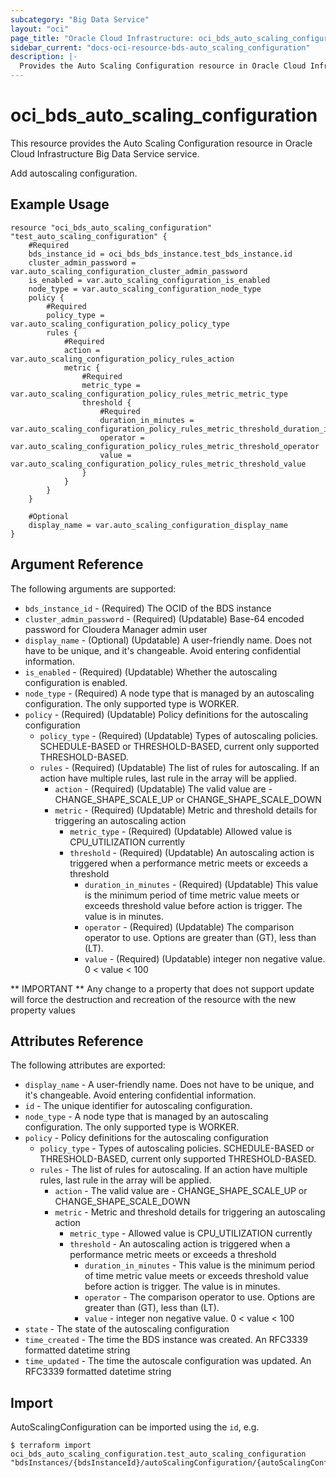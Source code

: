 ```yaml
---
subcategory: "Big Data Service"
layout: "oci"
page_title: "Oracle Cloud Infrastructure: oci_bds_auto_scaling_configuration"
sidebar_current: "docs-oci-resource-bds-auto_scaling_configuration"
description: |-
  Provides the Auto Scaling Configuration resource in Oracle Cloud Infrastructure Big Data Service service
---
```


# oci_bds_auto_scaling_configuration
This resource provides the Auto Scaling Configuration resource in Oracle Cloud Infrastructure Big Data Service service.

Add autoscaling configuration.


## Example Usage

```hcl
resource "oci_bds_auto_scaling_configuration" "test_auto_scaling_configuration" {
	#Required
	bds_instance_id = oci_bds_bds_instance.test_bds_instance.id
	cluster_admin_password = var.auto_scaling_configuration_cluster_admin_password
	is_enabled = var.auto_scaling_configuration_is_enabled
	node_type = var.auto_scaling_configuration_node_type
	policy {
		#Required
		policy_type = var.auto_scaling_configuration_policy_policy_type
		rules {
			#Required
			action = var.auto_scaling_configuration_policy_rules_action
			metric {
				#Required
				metric_type = var.auto_scaling_configuration_policy_rules_metric_metric_type
				threshold {
					#Required
					duration_in_minutes = var.auto_scaling_configuration_policy_rules_metric_threshold_duration_in_minutes
					operator = var.auto_scaling_configuration_policy_rules_metric_threshold_operator
					value = var.auto_scaling_configuration_policy_rules_metric_threshold_value
				}
			}
		}
	}

	#Optional
	display_name = var.auto_scaling_configuration_display_name
}
```

## Argument Reference

The following arguments are supported:

* `bds_instance_id` - (Required) The OCID of the BDS instance
* `cluster_admin_password` - (Required) (Updatable) Base-64 encoded password for Cloudera Manager admin user
* `display_name` - (Optional) (Updatable) A user-friendly name. Does not have to be unique, and it's changeable. Avoid entering confidential information.
* `is_enabled` - (Required) (Updatable) Whether the autoscaling configuration is enabled.
* `node_type` - (Required) A node type that is managed by an autoscaling configuration. The only supported type is WORKER.
* `policy` - (Required) (Updatable) Policy definitions for the autoscaling configuration
	* `policy_type` - (Required) (Updatable) Types of autoscaling policies. SCHEDULE-BASED or  THRESHOLD-BASED, current only supported THRESHOLD-BASED.
	* `rules` - (Required) (Updatable) The list of rules for autoscaling. If an action have multiple rules, last rule in the array will be applied.
		* `action` - (Required) (Updatable) The valid value are - CHANGE_SHAPE_SCALE_UP or CHANGE_SHAPE_SCALE_DOWN
		* `metric` - (Required) (Updatable) Metric and threshold details for triggering an autoscaling action
			* `metric_type` - (Required) (Updatable) Allowed value is CPU_UTILIZATION currently
			* `threshold` - (Required) (Updatable) An autoscaling action is triggered when a performance metric meets or exceeds a threshold
				* `duration_in_minutes` - (Required) (Updatable) This value is the minimum period of time metric value meets or exceeds threshold value before action is trigger. The value is in minutes.
				* `operator` - (Required) (Updatable) The comparison operator to use. Options are greater than (GT), less than (LT).
				* `value` - (Required) (Updatable) integer non negative value. 0 < value < 100


** IMPORTANT **
Any change to a property that does not support update will force the destruction and recreation of the resource with the new property values

## Attributes Reference

The following attributes are exported:

* `display_name` - A user-friendly name. Does not have to be unique, and it's changeable. Avoid entering confidential information.
* `id` - The unique identifier for autoscaling configuration.
* `node_type` - A node type that is managed by an autoscaling configuration. The only supported type is WORKER.
* `policy` - Policy definitions for the autoscaling configuration
	* `policy_type` - Types of autoscaling policies. SCHEDULE-BASED or  THRESHOLD-BASED, current only supported THRESHOLD-BASED.
	* `rules` - The list of rules for autoscaling. If an action have multiple rules, last rule in the array will be applied.
		* `action` - The valid value are - CHANGE_SHAPE_SCALE_UP or CHANGE_SHAPE_SCALE_DOWN
		* `metric` - Metric and threshold details for triggering an autoscaling action
			* `metric_type` - Allowed value is CPU_UTILIZATION currently
			* `threshold` - An autoscaling action is triggered when a performance metric meets or exceeds a threshold
				* `duration_in_minutes` - This value is the minimum period of time metric value meets or exceeds threshold value before action is trigger. The value is in minutes.
				* `operator` - The comparison operator to use. Options are greater than (GT), less than (LT).
				* `value` - integer non negative value. 0 < value < 100
* `state` - The state of the autoscaling configuration
* `time_created` - The time the BDS instance was created. An RFC3339 formatted datetime string
* `time_updated` - The time the autoscale configuration was updated. An RFC3339 formatted datetime string 

## Import

AutoScalingConfiguration can be imported using the `id`, e.g.

```
$ terraform import oci_bds_auto_scaling_configuration.test_auto_scaling_configuration "bdsInstances/{bdsInstanceId}/autoScalingConfiguration/{autoScalingConfigurationId}" 
```

